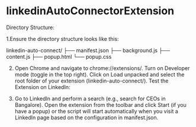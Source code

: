 # linkedinAutoConnectorExtension

Directory Structure:

1.Ensure the directory structure looks like this:

linkedin-auto-connect/
├── manifest.json
├── background.js
├── content.js
├── popup.html
└── popup.css


2.  Open Chrome and navigate to chrome://extensions/.
    Turn on Developer mode (toggle in the top right).
    Click on Load unpacked and select the root folder of your extension (linkedin-auto-connect/).
    Test the Extension on LinkedIn:

3.  Go to LinkedIn and perform a search (e.g., search for CEOs in Bangalore).
    Open the extension from the toolbar and click Start (if you have a popup) or the script will start automatically when you visit a LinkedIn page based on the configuration in manifest.json.
